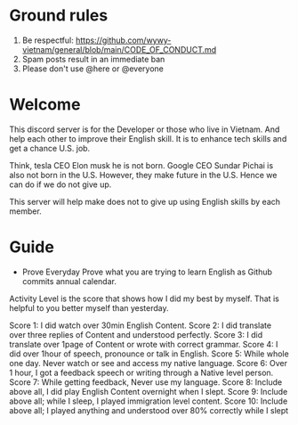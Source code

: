 # Ground rules 
1. Be respectful: https://github.com/wywy-vietnam/general/blob/main/CODE_OF_CONDUCT.md
2. Spam posts result in an immediate ban 
3. Please don't use @here or @everyone 

# Welcome 
This discord server is for the Developer or those who live in Vietnam. 
And help each other to improve their English skill. It is to enhance tech skills and get a chance U.S. job. 

Think, tesla CEO Elon musk he is not born. Google CEO Sundar Pichai is also not born in the U.S. However, they make future in the U.S. Hence we can do if we do not give up. 

This server will help make does not to give up using English skills by each member.

# Guide 
- Prove 
Everyday Prove what you are trying to learn English as Github commits annual calendar.

Activity Level is the score that shows how I did my best by myself. That is helpful to you better myself than yesterday.

Score 1: I did watch over 30min English Content.
Score 2: I did translate over three replies of Content and understood perfectly.
Score 3: I did translate over 1page of Content or wrote with correct grammar.
Score 4: I did over 1hour of speech, pronounce or talk in English.
Score 5: While whole one day. Never watch or see and access my native language. 
Score 6: Over 1 hour, I got a feedback speech or writing through a Native level person.
Score 7: While getting feedback, Never use my language.
Score 8: Include above all, I did play English Content overnight when I slept. 
Score 9: Include above all; while I sleep, I played immigration level content.
Score 10: Include above all; I played anything and understood over 80% correctly while I slept
